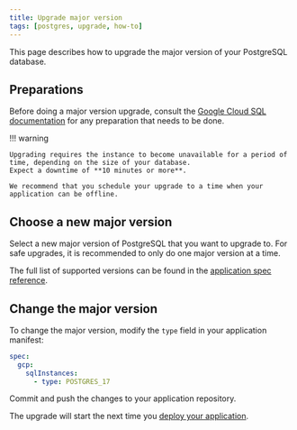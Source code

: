 ```yaml
---
title: Upgrade major version
tags: [postgres, upgrade, how-to]
---
```


This page describes how to upgrade the major version of your PostgreSQL database.

## Preparations

Before doing a major version upgrade, consult the [Google Cloud SQL documentation](https://cloud.google.com/sql/docs/postgres/upgrade-major-db-version) for any preparation that needs to be done.

!!! warning

    Upgrading requires the instance to become unavailable for a period of time, depending on the size of your database.
    Expect a downtime of **10 minutes or more**.

    We recommend that you schedule your upgrade to a time when your application can be offline.

## Choose a new major version

Select a new major version of PostgreSQL that you want to upgrade to.
For safe upgrades, it is recommended to only do one major version at a time.

The full list of supported versions can be found in the [application spec reference](../../../workloads/application/reference/application-spec.md#gcpsqlinstancestype).

## Change the major version

To change the major version, modify the `type` field in your application manifest:

```yaml title="app.yaml" hl_lines="4"
spec:
  gcp:
    sqlInstances:
      - type: POSTGRES_17
```

Commit and push the changes to your application repository.

The upgrade will start the next time you [deploy your application](../../../build/how-to/build-and-deploy.md).
